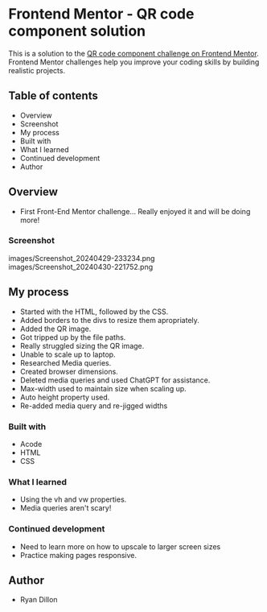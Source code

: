 # Frontend Mentor - QR code component solution
This is a solution to the [QR code component challenge on Frontend Mentor](https://www.frontendmentor.io/challenges/qr-code-component-iux_sIO_H). Frontend Mentor challenges help you improve your coding skills by building realistic projects. 

## Table of contents
- Overview
- Screenshot
- My process
- Built with
- What I learned
- Continued development
- Author

## Overview
- First Front-End Mentor challenge... Really enjoyed it and will be doing more!

### Screenshot
images/Screenshot_20240429-233234.png
images/Screenshot_20240430-221752.png

## My process
- Started with the HTML, followed by the CSS.
- Added borders to the divs to resize them apropriately. 
- Added the QR image. 
- Got tripped up by the file paths. 
- Really struggled sizing the QR image.
- Unable to scale up to laptop.
- Researched Media queries.
- Created browser dimensions.
- Deleted media queries and used ChatGPT for assistance.
- Max-width used to maintain size when scaling up.
- Auto height property used.
- Re-added media query and re-jigged widths

### Built with
- Acode
- HTML
- CSS

### What I learned
- Using the vh and vw properties.
- Media queries aren't scary!

### Continued development
- Need to learn more on how to upscale to larger screen sizes
- Practice making pages responsive.

## Author
- Ryan Dillon